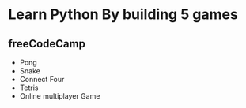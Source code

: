 # Learn Python By building 5 games

## freeCodeCamp

- Pong
- Snake
- Connect Four
- Tetris
- Online multiplayer Game